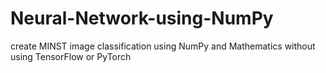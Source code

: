# Neural-Network-using-NumPy
create MINST image classification using NumPy and Mathematics without using TensorFlow or PyTorch
